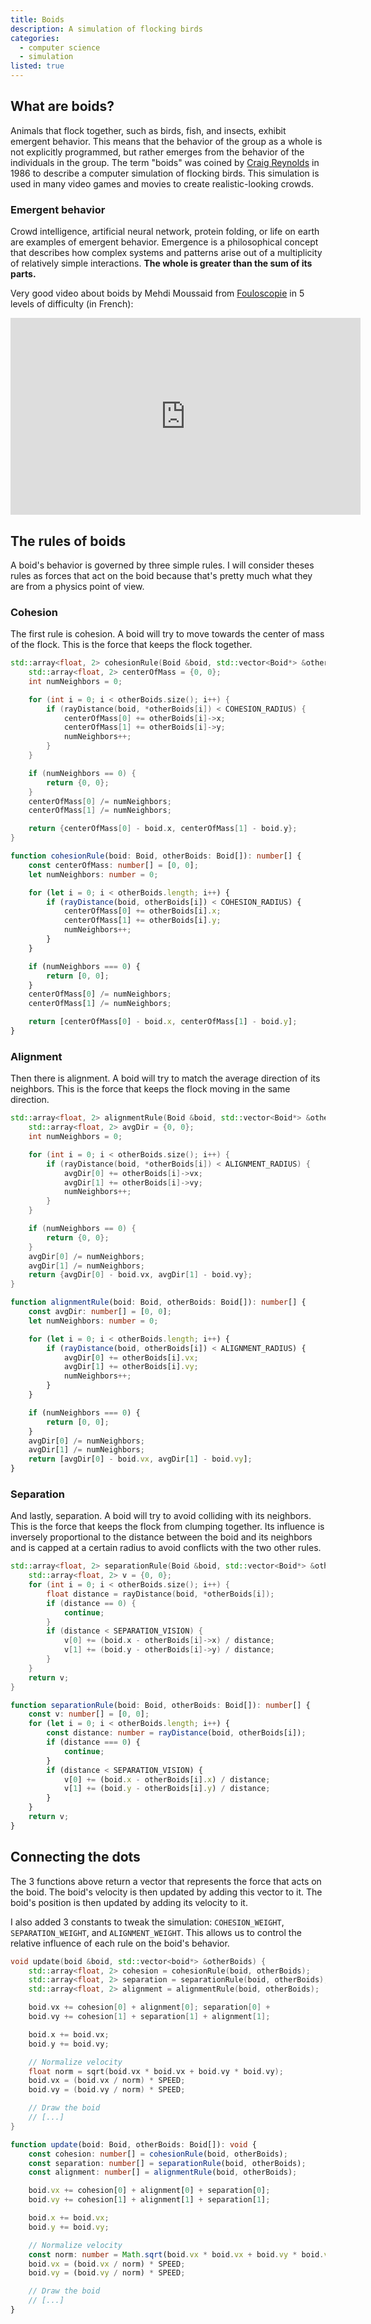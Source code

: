 ```yaml
---
title: Boids
description: A simulation of flocking birds
categories:
  - computer science
  - simulation
listed: true
---
```


<script>
  import Boids from './boids/Boids.svelte';
  import CodeBlock from '$lib/components/CodeBlock.svelte';
  import MultiLangCodeBlock from '$lib/components/MultiLangCodeBlock.svelte';
</script>

## What are boids?

Animals that flock together, such as birds, fish, and insects, exhibit emergent behavior. This means that the behavior of the group as a whole is not explicitly programmed, but rather emerges from the behavior of the individuals in the group. The term "boids" was coined by [Craig Reynolds](https://fr.wikipedia.org/wiki/Craig_Reynolds) in 1986 to describe a computer simulation of flocking birds.
This simulation is used in many video games and movies to create realistic-looking crowds.

### Emergent behavior

Crowd intelligence, artificial neural network, protein folding, or life on earth are examples of emergent behavior. Emergence is a philosophical concept that describes how complex systems and patterns arise out of a multiplicity of relatively simple interactions. **The whole is greater than the sum of its parts.**

<Boids/>

Very good video about boids by Mehdi Moussaid from [Fouloscopie](https://www.youtube.com/@Fouloscopie) in 5 levels of difficulty (in French):

<div class="flex justify-center">
  <iframe width="560" height="315" src="https://www.youtube.com/embed/Ch7VxxTBe1c?si=OUbHv3_f3D8n98Wa" credentialless title="YouTube video player" frameborder="0" allow="accelerometer; autoplay; clipboard-write; encrypted-media; gyroscope; picture-in-picture; web-share" allowfullscreen></iframe>
</div>

## The rules of boids

A boid's behavior is governed by three simple rules. I will consider theses rules as forces that act on the boid because that's pretty much what they are from a physics point of view.

### Cohesion

The first rule is cohesion. A boid will try to move towards the center of mass of the flock. This is the force that keeps the flock together.

<MultiLangCodeBlock>

```cpp
std::array<float, 2> cohesionRule(Boid &boid, std::vector<Boid*> &otherBoids) {
	std::array<float, 2> centerOfMass = {0, 0};
	int numNeighbors = 0;

	for (int i = 0; i < otherBoids.size(); i++) {
		if (rayDistance(boid, *otherBoids[i]) < COHESION_RADIUS) {
			centerOfMass[0] += otherBoids[i]->x;
			centerOfMass[1] += otherBoids[i]->y;
			numNeighbors++;
		}
	}

	if (numNeighbors == 0) {
		return {0, 0};
	}
	centerOfMass[0] /= numNeighbors;
	centerOfMass[1] /= numNeighbors;

	return {centerOfMass[0] - boid.x, centerOfMass[1] - boid.y};
}
```

```ts
function cohesionRule(boid: Boid, otherBoids: Boid[]): number[] {
	const centerOfMass: number[] = [0, 0];
	let numNeighbors: number = 0;

	for (let i = 0; i < otherBoids.length; i++) {
		if (rayDistance(boid, otherBoids[i]) < COHESION_RADIUS) {
			centerOfMass[0] += otherBoids[i].x;
			centerOfMass[1] += otherBoids[i].y;
			numNeighbors++;
		}
	}

	if (numNeighbors === 0) {
		return [0, 0];
	}
	centerOfMass[0] /= numNeighbors;
	centerOfMass[1] /= numNeighbors;

	return [centerOfMass[0] - boid.x, centerOfMass[1] - boid.y];
}
```

</MultiLangCodeBlock>

### Alignment

Then there is alignment. A boid will try to match the average direction of its neighbors. This is the force that keeps the flock moving in the same direction.

<MultiLangCodeBlock>

```cpp
std::array<float, 2> alignmentRule(Boid &boid, std::vector<Boid*> &otherBoids) {
	std::array<float, 2> avgDir = {0, 0};
	int numNeighbors = 0;

	for (int i = 0; i < otherBoids.size(); i++) {
		if (rayDistance(boid, *otherBoids[i]) < ALIGNMENT_RADIUS) {
			avgDir[0] += otherBoids[i]->vx;
			avgDir[1] += otherBoids[i]->vy;
			numNeighbors++;
		}
	}

	if (numNeighbors == 0) {
		return {0, 0};
	}
	avgDir[0] /= numNeighbors;
	avgDir[1] /= numNeighbors;
	return {avgDir[0] - boid.vx, avgDir[1] - boid.vy};
}
```

```ts
function alignmentRule(boid: Boid, otherBoids: Boid[]): number[] {
	const avgDir: number[] = [0, 0];
	let numNeighbors: number = 0;

	for (let i = 0; i < otherBoids.length; i++) {
		if (rayDistance(boid, otherBoids[i]) < ALIGNMENT_RADIUS) {
			avgDir[0] += otherBoids[i].vx;
			avgDir[1] += otherBoids[i].vy;
			numNeighbors++;
		}
	}

	if (numNeighbors === 0) {
		return [0, 0];
	}
	avgDir[0] /= numNeighbors;
	avgDir[1] /= numNeighbors;
	return [avgDir[0] - boid.vx, avgDir[1] - boid.vy];
}
```

</MultiLangCodeBlock>

### Separation

And lastly, separation. A boid will try to avoid colliding with its neighbors. This is the force that keeps the flock from clumping together.
Its influence is inversely proportional to the distance between the boid and its neighbors and is capped at a certain radius to avoid conflicts with the two other rules.

<MultiLangCodeBlock>

```cpp
std::array<float, 2> separationRule(Boid &boid, std::vector<Boid*> &otherBoids) {
	std::array<float, 2> v = {0, 0};
	for (int i = 0; i < otherBoids.size(); i++) {
		float distance = rayDistance(boid, *otherBoids[i]);
		if (distance == 0) {
			continue;
		}
		if (distance < SEPARATION_VISION) {
			v[0] += (boid.x - otherBoids[i]->x) / distance;
			v[1] += (boid.y - otherBoids[i]->y) / distance;
		}
	}
	return v;
}
```

```ts
function separationRule(boid: Boid, otherBoids: Boid[]): number[] {
	const v: number[] = [0, 0];
	for (let i = 0; i < otherBoids.length; i++) {
		const distance: number = rayDistance(boid, otherBoids[i]);
		if (distance === 0) {
			continue;
		}
		if (distance < SEPARATION_VISION) {
			v[0] += (boid.x - otherBoids[i].x) / distance;
			v[1] += (boid.y - otherBoids[i].y) / distance;
		}
	}
	return v;
}
```

</MultiLangCodeBlock>

## Connecting the dots

The 3 functions above return a vector that represents the force that acts on the boid. The boid's velocity is then updated by adding this vector to it. The boid's position is then updated by adding its velocity to it.

I also added 3 constants to tweak the simulation: `COHESION_WEIGHT`, `SEPARATION_WEIGHT`, and `ALIGNMENT_WEIGHT`. This allows us to control the relative influence of each rule on the boid's behavior.

<MultiLangCodeBlock>

```cpp
void update(boid &boid, std::vector<boid*> &otherBoids) {
	std::array<float, 2> cohesion = cohesionRule(boid, otherBoids);
	std::array<float, 2> separation = separationRule(boid, otherBoids);
	std::array<float, 2> alignment = alignmentRule(boid, otherBoids);

	boid.vx += cohesion[0] + alignment[0]; separation[0] +
	boid.vy += cohesion[1] + separation[1] + alignment[1];

	boid.x += boid.vx;
	boid.y += boid.vy;

	// Normalize velocity
	float norm = sqrt(boid.vx * boid.vx + boid.vy * boid.vy);
	boid.vx = (boid.vx / norm) * SPEED;
	boid.vy = (boid.vy / norm) * SPEED;

	// Draw the boid
	// [...]
}
```

```ts
function update(boid: Boid, otherBoids: Boid[]): void {
	const cohesion: number[] = cohesionRule(boid, otherBoids);
	const separation: number[] = separationRule(boid, otherBoids);
	const alignment: number[] = alignmentRule(boid, otherBoids);

	boid.vx += cohesion[0] + alignment[0] + separation[0];
	boid.vy += cohesion[1] + alignment[1] + separation[1];

	boid.x += boid.vx;
	boid.y += boid.vy;

	// Normalize velocity
	const norm: number = Math.sqrt(boid.vx * boid.vx + boid.vy * boid.vy);
	boid.vx = (boid.vx / norm) * SPEED;
	boid.vy = (boid.vy / norm) * SPEED;

	// Draw the boid
	// [...]
}
```

</MultiLangCodeBlock>

